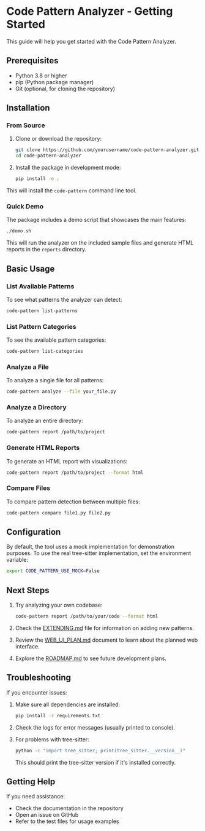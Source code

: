 # Code Pattern Analyzer - Getting Started

This guide will help you get started with the Code Pattern Analyzer.

## Prerequisites

- Python 3.8 or higher
- pip (Python package manager)
- Git (optional, for cloning the repository)

## Installation

### From Source

1. Clone or download the repository:
   ```bash
   git clone https://github.com/yourusername/code-pattern-analyzer.git
   cd code-pattern-analyzer
   ```

2. Install the package in development mode:
   ```bash
   pip install -e .
   ```

This will install the `code-pattern` command line tool.

### Quick Demo

The package includes a demo script that showcases the main features:

```bash
./demo.sh
```

This will run the analyzer on the included sample files and generate HTML reports in the `reports` directory.

## Basic Usage

### List Available Patterns

To see what patterns the analyzer can detect:

```bash
code-pattern list-patterns
```

### List Pattern Categories

To see the available pattern categories:

```bash
code-pattern list-categories
```

### Analyze a File

To analyze a single file for all patterns:

```bash
code-pattern analyze --file your_file.py
```

### Analyze a Directory

To analyze an entire directory:

```bash
code-pattern report /path/to/project
```

### Generate HTML Reports

To generate an HTML report with visualizations:

```bash
code-pattern report /path/to/project --format html
```

### Compare Files

To compare pattern detection between multiple files:

```bash
code-pattern compare file1.py file2.py
```

## Configuration

By default, the tool uses a mock implementation for demonstration purposes. To use the real tree-sitter implementation, set the environment variable:

```bash
export CODE_PATTERN_USE_MOCK=False
```

## Next Steps

1. Try analyzing your own codebase:
   ```bash
   code-pattern report /path/to/your/code --format html
   ```

2. Check the [EXTENDING.md](EXTENDING.md) file for information on adding new patterns.

3. Review the [WEB_UI_PLAN.md](WEB_UI_PLAN.md) document to learn about the planned web interface.

4. Explore the [ROADMAP.md](ROADMAP.md) to see future development plans.

## Troubleshooting

If you encounter issues:

1. Make sure all dependencies are installed:
   ```bash
   pip install -r requirements.txt
   ```

2. Check the logs for error messages (usually printed to console).

3. For problems with tree-sitter:
   ```bash
   python -c "import tree_sitter; print(tree_sitter.__version__)"
   ```
   This should print the tree-sitter version if it's installed correctly.

## Getting Help

If you need assistance:

- Check the documentation in the repository
- Open an issue on GitHub
- Refer to the test files for usage examples